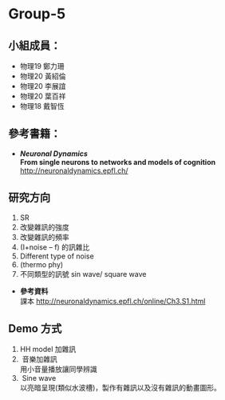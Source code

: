 # Group-5
## **小組成員：**
* 物理19 鄭力珊<br />
* 物理20 黃紹倫<br />
* 物理20 李展誼<br />
* 物理20 葉百祥<br />
* 物理18 戴智恆<br />

## 參考書籍：
* ***Neuronal Dynamics***<br />
 **From single neurons to networks and models of cognition**<br />
  <http://neuronaldynamics.epfl.ch/>
## **研究方向**
1.	SR
2.	改變雜訊的強度
3.	改變雜訊的頻率
4.	(I+noise – f) 的訊雜比
5.	Different type of noise
6.	(thermo phy)
7.	不同類型的訊號 sin wave/ square wave

* **參考資料**<br />
課本 <http://neuronaldynamics.epfl.ch/online/Ch3.S1.html>

## **Demo 方式**
1.  HH model 加雜訊
2.  音樂加雜訊<br />
  用小音量播放讓同學辨識
3.  Sine wave <br />
  以亮暗呈現(類似水波槽)，製作有雜訊以及沒有雜訊的動畫圖形。
